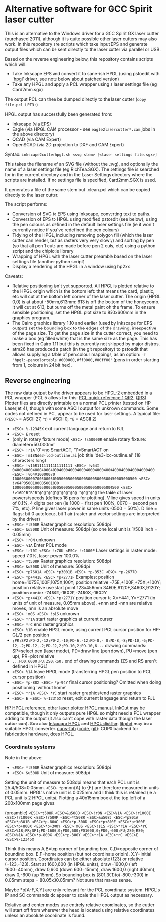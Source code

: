 # Alternative software for GCC Spirit laser cutter 

This is an alternative to the Windows driver for a GCC Spirit GX laser
cutter (purchased 2011), although it is quite possible other laser cutters
may also work.  In this repository are scripts which take input EPS and
generate output files which can be sent directly to the laser cutter via
parallel or USB.

Based on the reverse engineering below, this repository contains scripts which will:

 * Take Inkscape EPS and convert it to sane-ish HPGL (using pstoedit with 'hpgl' driver, see note below about patched version)
 * Take any HPGL and apply a PCL wrapper using a laser settings file (eg Card2mm.sgx)

The output PCL can then be dumped directly to the laser cutter (`copy file.pcl LPT3:`)

HPGL output has successfully been generated from:
 * Inkscape (via EPS)
 * Eagle (via HPGL CAM processor - see `eagle2lasercutter*.cam` jobs in the above directory)
 * QCAD (via CAM Expert)
 * OpenSCAD (via 2D projection to DXF and CAM Expert)

Syntax:
 ` inkscape2cutterhpgl.sh <svg stem> [<laser settings file.sgx>] `

This takes the filename of an SVG file (without the .svg), and optionally the name of a laser settings file (eg RichTea.SGX).  The settings file is searched for in the current directory and in the Laser Settings directory where the scripts are installed.  If no settings file is specified, Card2mm.SGX is used.

It generates a file of the same stem but .clean.pcl which can be copied directly to the laser cutter.

The script performs:
  * Conversion of SVG to EPS using Inkscape, converting text to paths.
  * Conversion of EPS to HPGL using modified pstoedit (see below), using the pen colours as defined in the default laser settings file (ie it won't currently notice if you've redefined the pen colours)
  * Tidying of the HPGL, including removing polygon fill (which the laser cutter can render, but as rasters very very slowly) and sorting by pen (so that all pen 1 cuts are made before pen 2 cuts, etc) using a python script and the chiplotle library
  * Wrapping of HPGL with the laser cutter preamble based on the laser settings file (another python script)
  * Display a rendering of the HPGL in a window using hp2xx

Caveats:
 * Relative positioning isn't yet supported.  All HPGL is plotted relative to the HPGL origin which is the bottom left: that means the card, plastic, etc will cut at the bottom left corner of the laser cutter.  The origin (HPGL 0,0) is at about -50mm,613mm: 613 is off the bottom of the honeycomb.  It will cut at 613, but burns off the metal paint off the frame.  To ensure sensible positioning, set the HPGL plot size to 850x600mm in the graphics program.
 * The Cairo graphics library 1.10 and earlier (used by Inkscape for EPS output) set the bounding box to the edges of the drawing, irrespective of the page size.  To get the page size in the cutter correct, you need to make a box (eg filled white) that is the same size as the page.  This has been fixed in Cairo 1.11 but this is currently not shipped by major distros.
 * atm26 has produced a patch (in the git repository) to pstoedit that allows supplying a table of pen:colour mappings, as an option: `-f "hpgl:-pencolortable #000000,#ff0000,#00ff00"` (pens in order starting from 1, colours in 24 bit hex).
 
## Reverse engineering

The raw data output by the driver appears to be HPGL-2 embedded in a PCL wrapper (PCL 5 allows for this: [PCL quick reference 1](http://www.virtualizationadmin.com/files/whitepapers/ultimate_printer_manual/ccPCLfrm.htm),[QR2](http://pcl.to/reference/), [QR3](http://www.sxlist.com/techref/language/pcl/decoded.htm)).  Plotter files are directly printable on a normal PCL printer (tested on HP Laserjet 4), though with some ASCII output for unknown commands.  Some codes not defined in PCL appear to be used for laser settings.  A typical file:
(`<ESC>` = ASCII 27, `^@` = ASCII 0, `^B` = ASCII 2)

 * ` <ESC> %-12345X ` exit current language and return to PJL
 * ` <ESC> E ` reset
 * (only in rotary fixture mode) ` <ESC> !s50000R ` enable rotary fixture: diameter=50.000mm
 * ` <ESC> !r1A ` '0'=no [SmartACT](http://www.gccworld.com/laserproi_en/engr_patent_main.php?ID=English_041220024039), '1'=SmartACT on
 * ` <ESC> !m18Nde3-lcd-outline.ai ` job title 'de3-lcd-outline.ai' (18 characters long)
 * ` <ESC> !v16R1111111111111111 <ESC> !v64I
0400040004000400040004000400040004000400040004000400040004000400 <ESC> !v64V10000070
10000300007005000500050005000500050005000500050005000500 <ESC> !v64P0500100005001000
100005000500050005000500050005000500050005000500 <ESC> !v16D^B^B^B^@^@^@^@^@^@^@^@^@
^@^@^@^@ ` the table of laser powers/speeds (defines 16 pens for plotting).  V line gives speed in units of 0.1%, 4 digits per pen (ie 1000 = first pen 100%, 0070 = second pen 7%, etc).  P line gives laser power in same units (0500 = 50%).  D line = flags: bit 0 autofocus, bit 1 air (raster and vector settings are interpreted by the driver)
 * ` <ESC> *t508R ` Raster graphics resolution: 508dpi
 * ` <ESC> &u508D ` Unit of measure: 508dpi (so one local unit is 1/508 inch = 0.05mm)
 * ` <ESC> !r0N ` unknown
 * ` <ESC> %1A ` Enter PCL mode
 * ` <ESC> !r70I <ESC> !r70K <ESC> !r1000P ` Laser settings in raster mode: speed 7.0%, laser power 100.0%
 * ` <ESC> *t508R ` Raster graphics resolution: 508dpi
 * ` <ESC> &u508D ` Unit of measure: 508dpi
 * ` <ESC> *p7601A <ESC> *p3001B <ESC> *p-353C <ESC> *p-2677D `
 * ` <ESC> *p+441E <ESC> *p+2771F `
   Examples: position home=1075E,100F,1075X,100Y; position relative +75E,+100F,+75X,+100Y; position relative use start point 123x456mm 3460E,9120F,3460X,9120Y; position center -7450E,-1502F,-7450X,-1502Y
 * ` <ESC> *p+441X <ESC> *p+2771Y ` position cursor to X=+441, Y=+2771 (in units of unit of measure, 0.05mm above).  +nnn and -nnn are relative moves, nnn is an absolute move
 * ` <ESC> !m0S <ESC> !s1S ` unknown
 * ` <ESC> *r1A ` start raster graphics at current cursor
 * ` <ESC> *rC ` end raster graphics
 * ` <ESC> %1B ` enable HPGL mode, using current PCL cursor position for HP-GL/2 pen position
 * ` ;PR;SP2;PD-2,-12;PD-2,-10;PD-6,-12;PD-8,-
8;PD-8,-8;PD-10,-6;PD-12,-2;PD-12,-2;PD-12,2;PD-10,2;PD-10,6... ` drawing commands: SP=select pen (laser mode), PD=draw line (pen down), PU=move (pen up), PR=plot relative
 * ` ...PD0,6000;PU;ZS0;RS0; ` end of drawing commands (ZS and RS aren't defined in HPGL)
 * ` <ESC> %1A ` leave HPGL mode (transferring HPGL pen position to PCL cursor position)
 * ` <ESC> *p-88X <ESC> *p-94Y ` final cursor positioning?  Omitted when doing positioning 'without home'
 * ` <ESC> *r1A <ESC> *rC ` start raster graphics/end raster graphics
 * ` <ESC> E <ESC> %-12345X ` reset, exit current language and return to PJL

[HP HPGL reference](http://www.hpmuseum.net/document.php?catfile=213), [other laser plotter HPGL manual](http://www.plotter-service.at/files/Hpgl_Man.pdf).  [InkCut](http://inkcut.sourceforge.net/) may be compatible, though it only outputs pure HPGL so might need a PCL wrapper adding to the output (it also can't cope with raster data though the laser cutter can).  See also [Inkscape HPGL](http://www.3x6.nl/inkscape_hpgl/Linux%20inkscape%20save%20as%20HPGL%20file%20for%20pen%20cutting%20plotter%20extension.html)  and [HPGL distiller](http://pldaniels.com/hpgl-distiller/).  [libplot](http://www.gnu.org/software/plotutils/) may be a suitable HPGL converter.  [cups-fab](https://launchpad.net/cups-fab/) ([code](http://mtm.cba.mit.edu/cups/cups_fab/), [git](http://as220.org/git/cups_fab.git/)): CUPS backend for fabrication hardware, does HPGL.

### Coordinate systems
Note in the above:
 * ` <ESC> *t508R ` Raster graphics resolution: 508dpi
 * ` <ESC> &u508D ` Unit of measure: 508dpi

Setting the unit of measure to 508dpi means that each PCL unit is 25.4/508=0.05mm.  `<ESC> *p`nnnn{A} to {F} are therefore measured in units of 0.05mm.  HPGL's native unit is 0.025mm and I think this is retained (ie a PCL unit is 2 HPGL units).  Plotting a 40x15mm box at the top left of a 200x100mm page gives:

(preamble) `<ESC>*t508R <ESC>&u508D <ESC>!r0N <ESC>%1A <ESC>!r1000I <ESC>!r1000K <ESC>!r500P <ESC>*t508R <ESC>&u508D <ESC>*p801A <ESC>*p301B <ESC>*p-800C <ESC>*p-300D <ESC>*p+800E <ESC>*p+300F <ESC>*p+800X <ESC>*p+300Y <ESC>!m0S <ESC>!s1S <ESC>*r1A <ESC>*rC <ESC>%1B;PR;SP1;PD-1600,0;PD0,600;PD1600,0;PD0,-600;PU;ZS0;RS0; <ESC>%1A <ESC>*p-800X <ESC>*p-300Y <ESC>*r1A <ESC>*rC <ESC>E <ESC>%-12345X`

Think this means A,B=top corner of bounding box, C,D=opposite corner of bounding box, E,F=home position (but not coordinate origin), X,Y=initial cursor position.  Coordinates can be either absolute (123) or relative (+123,-123).  Start at 1600,600 (in HPGL units), draw -1600,0 (left 1600=40mm), draw 0,600 (down 600=15mm), draw 1600,0 (right 40mm), draw 0,-600 (up 15mm).  So bounding box is (801,301)to(-800,-300) in 0.05mm steps = 80.05x30.05mm?  Not sure that makes sense.

Maybe <ESC>*p[A-F,X,Y] are only relevant for the PCL coordinate system.  HPGL's IP and SC commands do appear to scale the HPGL output as necessary.

Relative and center modes use entirely relative coordinates, so the cutter will start off from wherever the head is located using relative coordinates unless an absolute coordinate is found.
